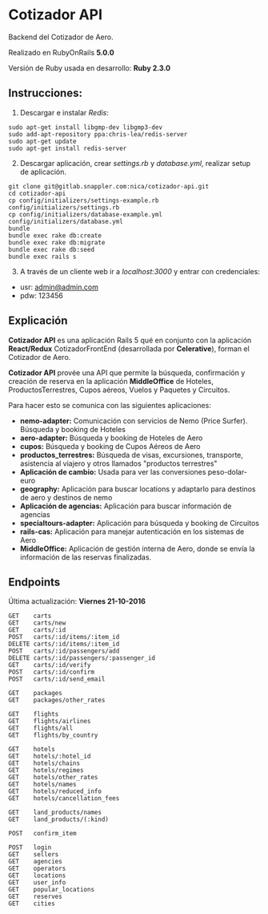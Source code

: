 # Cotizador API

Backend del Cotizador de Aero.

Realizado en RubyOnRails **5.0.0**

Versión de Ruby usada en desarrollo: **Ruby 2.3.0**

## Instrucciones:

1) Descargar e instalar _Redis_:

```
sudo apt-get install libgmp-dev libgmp3-dev
sudo add-apt-repository ppa:chris-lea/redis-server
sudo apt-get update
sudo apt-get install redis-server
```

2) Descargar aplicación, crear _settings.rb_ y _database.yml_, realizar setup de aplicación.

```
git clone git@gitlab.snappler.com:nica/cotizador-api.git
cd cotizador-api
cp config/initializers/settings-example.rb config/initializers/settings.rb
cp config/initializers/database-example.yml config/initializers/database.yml
bundle
bundle exec rake db:create
bundle exec rake db:migrate
bundle exec rake db:seed
bundle exec rails s
```

3) A través de un cliente web ir a _localhost:3000_ y entrar con credenciales:
* usr: admin@admin.com
* pdw: 123456

## Explicación

**Cotizador API** es una aplicación Rails 5 qué en conjunto con la aplicación **React/Redux** CotizadorFrontEnd (desarrollada por **Celerative**), forman el Cotizador de Aero.

**Cotizador API** provée una API que permite la búsqueda, confirmación y creación de reserva en la aplicación **MiddleOffice** de Hoteles, ProductosTerrestres, Cupos aéreos, Vuelos y Paquetes y Circuitos.

Para hacer esto se comunica con las siguientes aplicaciones:

* **nemo-adapter:** Comunicación con servicios de Nemo (Price Surfer). Búsqueda y booking de Hoteles
* **aero-adapter:** Búsqueda y booking de Hoteles de Aero
* **cupos:** Búsqueda y booking de Cupos Aéreos de Aero
* **productos_terrestres:** Búsqueda de visas, excursiones, transporte, asistencia al viajero y otros llamados "productos terrestres"
* **Aplicación de cambio:** Usada para ver las conversiones peso-dolar-euro
* **geography:** Aplicación para buscar locations y adaptarlo para destinos de aero y destinos de nemo
* **Aplicación de agencias:** Aplicación para buscar información de agencias
* **specialtours-adapter:** Aplicación para búsqueda y booking de Circuitos
* **rails-cas:** Aplicación para manejar autenticación en los sistemas de Aero
* **MiddleOffice:** Aplicación de gestión interna de Aero, donde se envía la información de las reservas finalizadas.

## Endpoints

Última actualización: **Viernes 21-10-2016**

```
GET    carts
GET    carts/new
GET    carts/:id
POST   carts/:id/items/:item_id
DELETE carts/:id/items/:item_id
POST   carts/:id/passengers/add
DELETE carts/:id/passengers/:passenger_id
GET    carts/:id/verify
POST   carts/:id/confirm
POST   carts/:id/send_email

GET    packages
GET    packages/other_rates

GET    flights
GET    flights/airlines
GET    flights/all
GET    flights/by_country

GET    hotels
GET    hotels/:hotel_id
GET    hotels/chains
GET    hotels/regimes
GET    hotels/other_rates
GET    hotels/names
GET    hotels/reduced_info
GET    hotels/cancellation_fees

GET    land_products/names
GET    land_products/(:kind)

POST   confirm_item

POST   login
GET    sellers
GET    agencies
GET    operators
GET    locations
GET    user_info
GET    popular_locations
GET    reserves
GET    cities
```